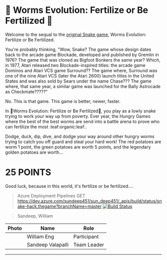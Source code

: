 # :snake: Worms Evolution: Fertilize or Be Fertilized :snake:
Welcome to the sequal to the [original Snake game](https://en.wikipedia.org/wiki/Snake_(video_game_genre)), Worms Evolution: Fertilize or Be Fertilized.

You're probably thinking, "Wow, Snake? The game whose design dates back to the arcade game Blockade, developed and published by Gremlin in 1976? The game that was cloned as Bigfoot Bonkers the same year? Which, in 1977, Atari released two Blockade-inspired titles: the arcade game Dominos and Atari VCS game Surround?? The game where, Surround was one of the nine Atari VCS (later the Atari 2600) launch titles in the United States and was also sold by Sears under the name Chase??? The game where, that same year, a similar game was launched for the Bally Astrocade as Checkmate?????"

No. This is that game. This game is better, newer, faster. 

In :snake:Worms Evolution: Fertilize or Be Fertilized:snake:, you play as a lowly snake trying to work your way up from poverty. Ever year, the Hungry Games where the best of the best worms are send into a battle arena to prove who can fertilize the most :leaf:organic:leaf:. 

Dodge, duck, dip, dive, and dodge your way around other hungry worms trying to catch you off guard and steal your hard work! The red potatoes are worm 1 point, the green potatoes are worth 5 points, and the legendary golden potatoes are worth...

# 25 POINTS
                    
Good luck, because in this world, it's fertilize or be fertilized....
                                                                         
                    



> Azure Deployment Pipelines
GET https://dev.azure.com/sundeep451/sun_deep451/_apis/build/status/snake-hack.thegame?branchName=master
[![Build Status](https://dev.azure.com/sundeep451/sun_deep451/_apis/build/status/snake-hack.thegame?branchName=master)](https://dev.azure.com/sundeep451/sun_deep451/_build/latest?definitionId=2&branchName=master)

> Sandeep, William 


| Photo              | Name             | Role          |
|--------------------|------------------|---------------|
|                    | William Eng      | Participant   |
|                    | Sandeep Valapalli| Team Leader   |

----
